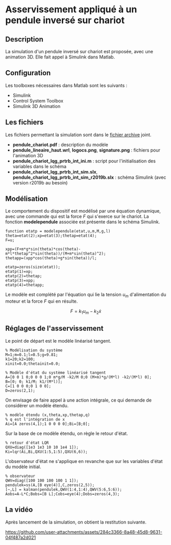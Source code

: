 # Asservissement appliqué à un pendule inversé sur chariot 

## Description

La simulation d'un pendule inversé sur chariot est proposée, avec une animation 3D. Elle fait appel à Simulink dans Matlab.

## Configuration

Les toolboxes nécessaires dans Matlab sont les suivants :
- Simulink
- Control System Toolbox
- Simulink 3D Animation

## Les fichiers

Les fichiers permettant la simulation sont dans le [fichier archive](chariot_et_pendule.zip) joint.

- **pendule_chariot.pdf** : description du modèle
- **pendule_lineaire_haut.wrl**, **logocs.png**, **signature.png** : fichiers pour l'animation 3D
- **pendule_chariot_lqg_prtrb_int_ini.m** : script pour l'initialisation des variables dans le schéma
- **pendule_chariot_lqg_prtrb_int_sim.slx**, **pendule_chariot_lqg_prtrb_int_sim_r2019b.slx** : schéma Simulink (avec version r2019b au besoin)

## Modélisation

Le comportement du dispositif est modélisé par une équation dynamique, avec une commande qui est la force $F$ qui s'exerce sur le chariot. La fonction **modelependule** associée est présente dans le schéma Simulink.

```
function etatp = modelependule(etat,u,m,M,g,l)
theta=etat(2);xp=etat(3);thetap=etat(4);
F=u;

xpp=(F+m*g*sin(theta)*cos(theta)-m*l*thetap^2*sin(theta))/(M+m*sin(theta)^2);
thetapp=(xpp*cos(theta)+g*sin(theta))/l;

etatp=zeros(size(etat));
etatp(1)=xp;
etatp(2)=thetap;
etatp(3)=xpp;
etatp(4)=thetapp;
```

Le modèle est complété par l'équation qui lie la tension $u_m$ d'alimentation du moteur et la force $F$ qui en résulte. 

$$F=k_1 u_m - k_2 \dot x$$

## Réglages de l'asservissement

Le point de départ est le modèle linéarisé tangent.
```
% Modélisation du système
M=1;m=0.1;l=0.5;g=9.81;
k1=20;k2=100;
xinit=0.0;thetainit=0.0;

% Modèle d'état du système linéarisé tangent
A=[0 0 1 0;0 0 0 1;0 m*g/M -k2/M 0;0 (M+m)*g/(M*l) -k2/(M*l) 0];
B=[0; 0; k1/M; k1/(M*l)];
C=[1 0 0 0;0 1 0 0];
D=zeros(2,1);
```

On envisage de faire appel à une action intégrale, ce qui demande de considérer un modèle étendu.
```
% modèle étendu (x,theta,xp,thetap,q)
% q est l'intégration de x
Ai=[A zeros(4,1);1 0 0 0 0];Bi=[B;0];
```

Sur la base de ce modèle étendu, on règle le retour d'état.
```
% retour d'état LQR
QXU=diag([1e3 1e3 10 10 1e4 1]);
Ki=lqr(Ai,Bi,QXU(1:5,1:5),QXU(6,6));
```

L'observateur d'état ne s'applique en revanche que sur les variables d'état du modèle initial.
```
% observateur
QWV=diag([100 100 100 100 1 1]);
pendulek=ss(A,[B eye(4)],C,zeros(2,5));
[~,L] = kalman(pendulek,QWV(1:4,1:4),QWV(5:6,5:6));
Aobs=A-L*C;Bobs=[B L];Cobs=eye(4);Dobs=zeros(4,3);
```

## La vidéo

Après lancement de la simulation, on obtient la restitution suivante.

https://github.com/user-attachments/assets/284c3366-8a48-45d8-9631-04f487a2d021
